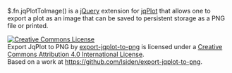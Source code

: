 $.fn.jqPlotToImage() is a [jQuery](http://jQuery.com) extension for [jqPlot](http://www.jqplot.com/) that allows one to export a plot as an image
that can be saved to persistent storage as a PNG file or printed.

<a rel="license" href="http://creativecommons.org/licenses/by/4.0/"><img alt="Creative Commons License" style="border-width:0" src="https://i.creativecommons.org/l/by/4.0/88x31.png" /></a><br /><span xmlns:dct="http://purl.org/dc/terms/" property="dct:title">Export JqPlot to PNG</span> by <a xmlns:cc="http://creativecommons.org/ns#" href="https://github.com/lsiden/export-jqplot-to-png" property="cc:attributionName" rel="cc:attributionURL">export-jqplot-to-png</a> is licensed under a <a rel="license" href="http://creativecommons.org/licenses/by/4.0/">Creative Commons Attribution 4.0 International License</a>.<br />Based on a work at <a xmlns:dct="http://purl.org/dc/terms/" href="https://github.com/lsiden/export-jqplot-to-png" rel="dct:source">https://github.com/lsiden/export-jqplot-to-png</a>.
